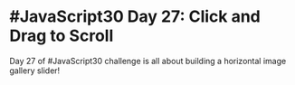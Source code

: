# #JavaScript30 Day 27: Click and Drag to Scroll

Day 27 of #JavaScript30 challenge is all about building a horizontal image gallery slider!